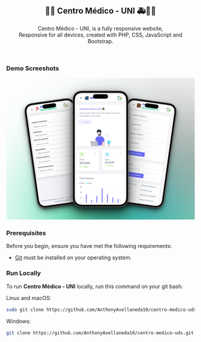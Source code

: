 <div align="center">

  <br />

  <h2 align="center">🏥💊 Centro Médico - UNI 🚑👨‍⚕️</h2>

   Centro Médico - UNI, is a fully responsive website, <br />Responsive for all devices, created with PHP, CSS, JavaScript and Bootstrap. 

</div>

<br />

### Demo Screeshots

![Centro Médico - UNI. Mobile Demo](./captures/screenshot.png "Mobile Demo")

### Prerequisites

Before you begin, ensure you have met the following requirements:

* [Git](https://git-scm.com/downloads "Download Git") must be installed on your operating system.

### Run Locally

To run **Centro Médico - UNI** locally, run this command on your git bash:

Linux and macOS:

```bash
sudo git clone https://github.com/AnthonyAvellaneda10/centro-medico-uds.git
```

Windows:

```bash
git clone https://github.com/AnthonyAvellaneda10/centro-medico-uds.git
```